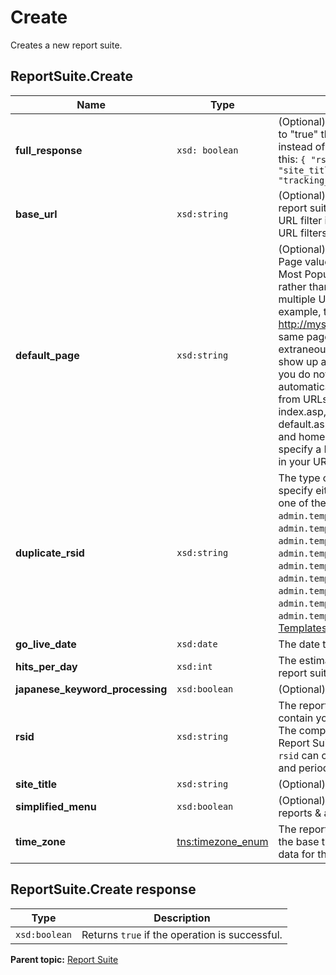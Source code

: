 # Create

Creates a new report suite.

## ReportSuite.Create

|Name|Type|Description|
|----|----|-----------|
|**full\_response** |`xsd: boolean` | \(Optional\) If this parameter is included and set to "true" then the response will be an object instead of a boolean. The object will look like this: ```{ "rsid":"example.rsid", "site_title":"example site title", "tracking_server":"example.tracking.server"}``` |
|**base\_url** |`xsd:string` |\(Optional\) Defines the base domain for the report suite. This URL functions as an internal URL filter if you do not explicitly define internal URL filters for the report suite.|
|**default\_page** |`xsd:string` | \(Optional\) Strips occurrences of the Default Page value from URLs it encounters. If your Most Popular Pages report contains URLs rather than page names, this setting prevents multiple URLs for the same web page. For example, the URLs http://mysite.com and http://mysite.com/index.html are typically the same page. Analytics lets you remove extraneous filenames so that both these URLs show up as http://mysite.com in your reports. If you do not set this value, Analytics automatically removes the following filenames from URLs: index.htm, index.html, index.cgi, index.asp, default.htm, default.html, default.cgi, default.asp, home.htm, home.html, home.cgi, and home.asp. To disable filename stripping, specify a Default Page value that never occurs in your URLs. |
|**duplicate\_rsid** |`xsd:string` | The type of report suite to create. You must specify either an existing rsid to duplicate, or one of the following report suite templates: `admin.template.01` \(Aggregator Portal\) `admin.template.02` \(Commerce\) `admin.template.03` \(Content & Media\) `admin.template.04` \(Financial Services\) `admin.template.05` \(Job Portal\) `admin.template.06` \(Lead Generation\) `admin.template.07` \(Subscription\) `admin.template.08` \(Support Media\) `admin.template.09` \(Default\) See [Report Suite Templates](http://microsite.omniture.com/t2/help/en_US/admin/index.html?f=c_report_suite_templates) for details on each type.|
|**go\_live\_date** |`xsd:date` |The date the report suite starts collecting data.|
|**hits\_per\_day** |`xsd:int` |The estimated number of hits per day this report suite will receive.|
|**japanese\_keyword\_processing** |`xsd:boolean` |\(Optional\)|
|**rsid** |`xsd:string` |The report suite ID. All report suite IDs must contain your company prefix to be accepted. The company prefix can be seen on the Create Report Suites tool in the Admin Console. The `rsid` can contain only alphanumeric characters and periods \(.\).|
|**site\_title** |`xsd:string` |\(Optional\) The report suite's friendly name.|
|**simplified\_menu** |`xsd:boolean` |\(Optional\) Enables the [simplified menu](http://microsite.omniture.com/t2/help/en_US/reference/?f=t_simplified_menu) in reports & analytics.|
|**time\_zone** |[tns:timezone\_enum](../../data_types/r_timezone_enum.md#) |The report suite's time zone. This determines the base time used to time stamp collected data for this report suite.|

## ReportSuite.Create response

|Type|Description|
|----|-----------|
|`xsd:boolean` |Returns `true` if the operation is successful.|

**Parent topic:** [Report Suite](../../methods/report_suite/r_methods_reportsuite.md)

